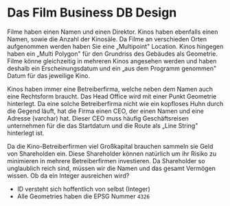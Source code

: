 # Das Film Business DB Design

Filme haben einen Namen und einen Direktor. Kinos haben ebenfalls einen Namen, sowie die Anzahl der Kinosäle. Da Filme an verschieden Orten aufgenommen werden haben Sie eine „Multipoint" Location. Kinos hingegen haben ein „Multi Polygon" für den Grundriss des Gebäudes als Geometrie. Filme könne gleichzeitig in mehreren Kinos angesehen werden und haben deshalb ein Erscheinungsdatum und ein „aus dem Programm genommen" Datum für das jeweilige Kino.

Kinos haben immer eine Betreiberfirma, welche neben dem Namen auch eine Rechtsform braucht. Das Head Office wird mit einer Punkt Geometrie hinterlegt. Da eine solche Betreiberfirma nicht wie ein kopfloses Huhn durch die Gegend läuft, hat die Firma einen CEO, der einen Namen und eine Adresse (varchar) hat. Dieser CEO muss häufig Geschäftsreisen unternehmen für die das Startdatum und die Route als „Line String" hinterlegt ist.

Da die Kino-Betreiberfirmen viel Großkapital brauchen sammeln sie Geld von Shareholden ein. Diese Shareholder können natürlich um ihr Risiko zu minimieren in mehrere Betreiberfirmen investieren. Da Shareholder so unglaublich reich sind, müssen wir die Namen und das gesamt Vermögen wissen. Ob da ein Integer ausreichen wird?

- ID versteht sich hoffentlich von selbst (Integer)
- Alle Geometries haben die EPSG Nummer `4326`
